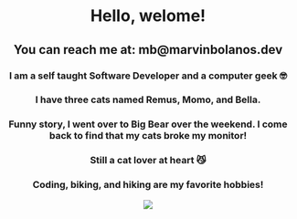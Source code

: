 <h1 align="center">Hello, welome!</h1>
<h2 align="center">You can reach me at: mb@marvinbolanos.dev
</h2>

<h3 align="center">I am a self taught Software Developer and a computer geek 🤓 </h3>
<h3 align="center">I have three cats named Remus, Momo, and Bella.</h3>
<h3 align="center">Funny story, I went over to Big Bear over the weekend. I come back to find that my cats broke my monitor!</h3>
<h3 align="center">Still a cat lover at heart 😼</h3>




<h3 align="center">Coding, biking, and hiking are my favorite hobbies!</h3>
<p align="center">
   <img src="https://media.giphy.com/media/LmNwrBhejkK9EFP504/giphy.gif"  />
</p>


<br/>


